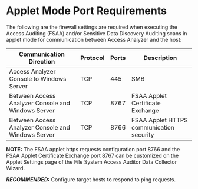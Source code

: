 # Applet Mode Port Requirements

The following are the firewall settings are required when executing the Access Auditing (FSAA)
and/or Sensitive Data Discovery Auditing scans in applet mode for communication between Access
Analyzer and the host:

| Communication Direction                            | Protocol | Ports | Description                              |
| -------------------------------------------------- | -------- | ----- | ---------------------------------------- |
| Access Analyzer Console to Windows Server          | TCP      | 445   | SMB                                      |
| Between Access Analyzer Console and Windows Server | TCP      | 8767  | FSAA Applet Certificate Exchange         |
| Between Access Analyzer Console and Windows Server | TCP      | 8766  | FSAA Applet HTTPS communication security |

**NOTE:** The FSAA applet https requests configuration port 8766 and the FSAA Applet Certificate
Exchange port 8767 can be customized on the Applet Settings page of the File System Access Auditor
Data Collector Wizard.

**_RECOMMENDED:_** Configure target hosts to respond to ping requests.
